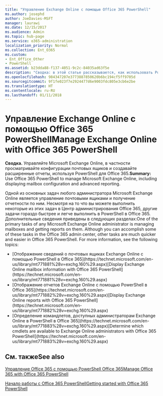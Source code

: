 ```yaml
---
title: "Управление Exchange Online с помощью Office 365 PowerShell"
ms.author: josephd
author: JoeDavies-MSFT
manager: laurawi
ms.date: 12/15/2017
ms.audience: Admin
ms.topic: hub-page
ms.service: o365-administration
localization_priority: Normal
ms.collection: Ent_O365
ms.custom:
- Ent_Office_Other
- PowerShell
ms.assetid: b23dda88-f137-4051-9c2c-84035ad63f5e
description: "Сводка: в этой статье рассказывается, как использовать PowerShell в Office 365 для управления Microsoft Exchange Online, в том числе для отображения конфигураций почтовых ящиков и работы с расширенными функциями отчетности."
ms.openlocfilehash: 984347207e3773887850620b6bc194cf5ff9705d
ms.sourcegitcommit: 9f1fe023f7e2924477d6e9003fdc805e3cb6e2be
ms.translationtype: HT
ms.contentlocale: ru-RU
ms.lasthandoff: 01/11/2018
---
```

# <a name="manage-exchange-online-with-office-365-powershell"></a><span data-ttu-id="16fd6-103">Управление Exchange Online с помощью Office 365 PowerShell</span><span class="sxs-lookup"><span data-stu-id="16fd6-103">Manage Exchange Online with Office 365 PowerShell</span></span>

 <span data-ttu-id="16fd6-104">**Сводка.** Управляйте Microsoft Exchange Online, в частности просматривайте конфигурации почтовых ящиков и создавайте расширенные отчеты, используя PowerShell для Office 365.</span><span class="sxs-lookup"><span data-stu-id="16fd6-104">**Summary:** Use Office 365 PowerShell to manage Microsoft Exchange Online, including displaying mailbox configuration and advanced reporting.</span></span>
  
<span data-ttu-id="16fd6-p101">Одной из основных задач любого администратора Microsoft Exchange Online является управление почтовыми ящиками и получение отчетности по ним. Несмотря на то что вы можете выполнить некоторые из этих задач в Центр администрирования Office 365, другие задачи гораздо быстрее и легче выполнить в PowerShell в Office 365. Дополнительные сведения приведены в следующих разделах:</span><span class="sxs-lookup"><span data-stu-id="16fd6-p101">One of the primary tasks of any Microsoft Exchange Online administrator is managing mailboxes and getting reports on them. Although you can accomplish some of these tasks in the Office 365 admin center, other tasks are much quicker and easier in Office 365 PowerShell. For more information, see the following topics:</span></span>
  
- <span data-ttu-id="16fd6-108">
  [Отображение сведений о почтовых ящиках Exchange Online с помощью PowerShell в Office 365](https://technet.microsoft.com/en-us/library/mt771881%28v=exchg.160%29.aspx)</span><span class="sxs-lookup"><span data-stu-id="16fd6-108">[Display Exchange Online mailbox information with Office 365 PowerShell](https://technet.microsoft.com/en-us/library/mt771881%28v=exchg.160%29.aspx)</span></span>
    
- <span data-ttu-id="16fd6-109">
  [Отображение отчетов Exchange Online с помощью PowerShell в Office 365](https://technet.microsoft.com/en-us/library/mt771882%28v=exchg.160%29.aspx)</span><span class="sxs-lookup"><span data-stu-id="16fd6-109">[Display Exchange Online reports with Office 365 PowerShell](https://technet.microsoft.com/en-us/library/mt771882%28v=exchg.160%29.aspx)</span></span>
    
- <span data-ttu-id="16fd6-110">
  [Определение командлетов, доступных администраторам Exchange Online в PowerShell в Office 365](https://technet.microsoft.com/en-us/library/mt771883%28v=exchg.160%29.aspx)</span><span class="sxs-lookup"><span data-stu-id="16fd6-110">[Determine which cmdlets are available to Exchange Online administrators with Office 365 PowerShell](https://technet.microsoft.com/en-us/library/mt771883%28v=exchg.160%29.aspx)</span></span>
    
## <a name="see-also"></a><span data-ttu-id="16fd6-111">См. также</span><span class="sxs-lookup"><span data-stu-id="16fd6-111">See also</span></span>

#### 

[<span data-ttu-id="16fd6-112">Управление Office 365 с помощью PowerShell Office 365</span><span class="sxs-lookup"><span data-stu-id="16fd6-112">Manage Office 365 with Office 365 PowerShell</span></span>](manage-office-365-with-office-365-powershell.md)
  
[<span data-ttu-id="16fd6-113">Начало работы с Office 365 PowerShell</span><span class="sxs-lookup"><span data-stu-id="16fd6-113">Getting started with Office 365 PowerShell</span></span>](getting-started-with-office-365-powershell.md)

